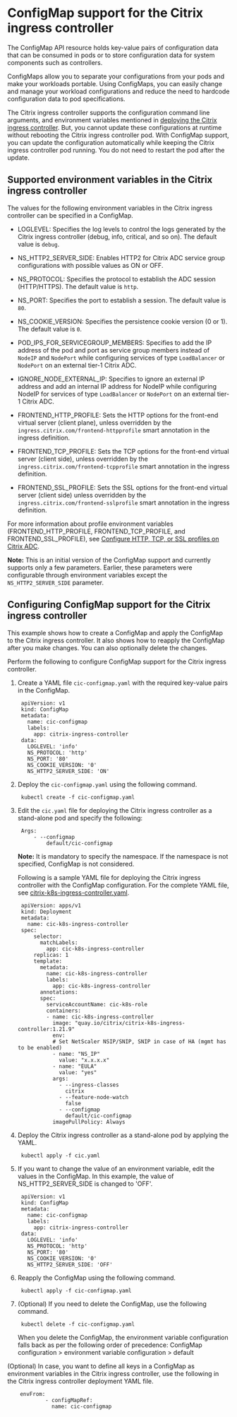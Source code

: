 # ConfigMap support for the Citrix ingress controller

The ConfigMap API resource holds key-value pairs of configuration data that can be consumed in pods or to store configuration data for system components such as controllers.

ConfigMaps allow you to separate your configurations from your pods and make your workloads portable. Using ConfigMaps, you can easily change and manage your workload configurations and reduce the need to hardcode configuration data to pod specifications.

The Citrix ingress controller supports the configuration command line arguments, and environment variables mentioned in [deploying the Citrix ingress controller](https://github.com/citrix/citrix-k8s-ingress-controller/blob/master/deployment/baremetal/README.md). But, you cannot update these configurations at runtime without rebooting the Citrix ingress controller pod. With ConfigMap support, you can update the configuration automatically while keeping the Citrix ingress controller pod running. You do not need to restart the pod after the update.

## Supported environment variables in the Citrix ingress controller

The values for the following environment variables in the Citrix ingress controller can be specified in a ConfigMap.

- LOGLEVEL: Specifies the log levels to control the logs generated by the Citrix ingress controller (debug, info, critical, and so on). The default value is `debug`.

- NS_HTTP2_SERVER_SIDE: Enables HTTP2 for Citrix ADC service group configurations with possible values as ON or OFF.

- NS_PROTOCOL: Specifies the protocol to establish the ADC session (HTTP/HTTPS). The default value is `http`.

- NS_PORT: Specifies the port to establish a session. The default value is `80`.

- NS_COOKIE_VERSION: Specifies the persistence cookie version (0 or 1). The default value is `0`.

- POD_IPS_FOR_SERVICEGROUP_MEMBERS: Specifies to add the IP address of the pod and port as service group members instead of `NodeIP` and `NodePort` while configuring services of type `LoadBalancer` or `NodePort` on an external tier-1 Citrix ADC.

- IGNORE_NODE_EXTERNAL_IP: Specifies to ignore an external IP address and add an internal IP address for NodeIP while configuring NodeIP for services of type `LoadBalancer` or `NodePort` on an external tier-1 Citrix ADC.

- FRONTEND_HTTP_PROFILE: Sets the HTTP options for the front-end virtual server (client plane), unless overridden by the `ingress.citrix.com/frontend-httpprofile` smart annotation in the ingress definition.

- FRONTEND_TCP_PROFILE: Sets the TCP options for the front-end virtual server (client side), unless overridden by the `ingress.citrix.com/frontend-tcpprofile` smart annotation in the ingress definition.

- FRONTEND_SSL_PROFILE: Sets the SSL options for the front-end virtual server (client side) unless overridden by the `ingress.citrix.com/frontend-sslprofile` smart annotation in the ingress definition.

For more information about profile environment variables (FRONTEND_HTTP_PROFILE, FRONTEND_TCP_PROFILE, and FRONTEND_SSL_PROFILE), see [Configure HTTP, TCP, or SSL profiles on Citrix ADC](https://developer-docs.citrix.com/projects/citrix-k8s-ingress-controller/en/latest/configure/profiles/).

**Note:**
This is an initial version of the ConfigMap support and currently supports only a few parameters. Earlier, these parameters were configurable through environment variables except the `NS_HTTP2_SERVER_SIDE` parameter.

## Configuring ConfigMap support for the Citrix ingress controller

This example shows how to create a ConfigMap and apply the ConfigMap to the Citrix ingress controller. It also shows how to reapply the ConfigMap after you make changes. You can also optionally delete the changes.

Perform the following to configure ConfigMap support for the Citrix ingress controller.

1. Create a YAML file `cic-configmap.yaml` with the required key-value pairs in the ConfigMap.

        apiVersion: v1
        kind: ConfigMap
        metadata:
          name: cic-configmap
          labels:
            app: citrix-ingress-controller
        data:
          LOGLEVEL: 'info'
          NS_PROTOCOL: 'http'
          NS_PORT: '80'
          NS_COOKIE_VERSION: '0'
          NS_HTTP2_SERVER_SIDE: 'ON'
          

2. Deploy the `cic-configmap.yaml` using the following command.

        kubectl create -f cic-configmap.yaml

3. Edit the `cic.yaml` file for deploying the Citrix ingress controller as a stand-alone pod and specify the following:

        Args:
            - --configmap
                default/cic-configmap
  
    **Note:** It is mandatory to specify the namespace. If the namespace is not specified, ConfigMap is not considered.
    
    Following is a sample YAML file for deploying the Citrix ingress controller with the ConfigMap configuration. For the complete YAML file, see [citrix-k8s-ingress-controller.yaml](https://github.com/citrix/citrix-k8s-ingress-controller/blob/master/deployment/baremetal/citrix-k8s-ingress-controller.yaml).
  

        apiVersion: apps/v1
        kind: Deployment
        metadata:
          name: cic-k8s-ingress-controller
        spec:
            selector:
              matchLabels:
                app: cic-k8s-ingress-controller
            replicas: 1
            template:
              metadata:
                name: cic-k8s-ingress-controller
                labels:
                  app: cic-k8s-ingress-controller
              annotations:
              spec: 
                serviceAccountName: cic-k8s-role
                containers:
                - name: cic-k8s-ingress-controller
                  image: "quay.io/citrix/citrix-k8s-ingress-controller:1.21.9"
                  env:
                  # Set NetScaler NSIP/SNIP, SNIP in case of HA (mgmt has to be enabled) 
                  - name: "NS_IP"
                    value: "x.x.x.x"
                  - name: "EULA"
                    value: "yes"
                  args:
                    - --ingress-classes
                      citrix
                    - --feature-node-watch
                      false
                    - --configmap
                      default/cic-configmap
                  imagePullPolicy: Always

4. Deploy the Citrix ingress controller as a stand-alone pod by applying the YAML.

        kubectl apply -f cic.yaml

5. If you want to change the value of an environment variable, edit the values in the ConfigMap. In this example, the value of NS_HTTP2_SERVER_SIDE is changed to 'OFF'.

        apiVersion: v1
        kind: ConfigMap
        metadata:
          name: cic-configmap
          labels:
            app: citrix-ingress-controller
        data:
          LOGLEVEL: 'info'
          NS_PROTOCOL: 'http'
          NS_PORT: '80'
          NS_COOKIE_VERSION: '0'
          NS_HTTP2_SERVER_SIDE: 'OFF'
          

6. Reapply the ConfigMap using the following command.

        kubectl apply -f cic-configmap.yaml

7. (Optional) If you need to delete the ConfigMap, use the following command.

        kubectl delete -f cic-configmap.yaml

    When you delete the ConfigMap, the environment variable configuration falls back as per the following order of precedence:
    ConfigMap configuration > environment variable configuration > default

(Optional) In case, you want to define all keys in a ConfigMap as environment variables in the Citrix ingress controller, use the following in the Citrix ingress controller deployment YAML file.

        envFrom:
                - configMapRef: 
                  name: cic-configmap
